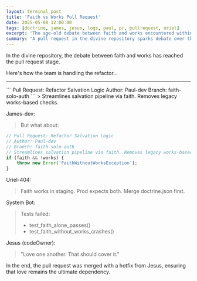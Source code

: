 ```yaml
---
layout: terminal_post
title: 'Faith vs Works Pull Request'
date: 2025-05-08 12:00:00
tags: [doctrine, james, jesus, logs, paul, pr, pullrequest, uriel]
excerpt: 'The age-old debate between faith and works encountered within a pull request in the divine repository.'
summary: "A pull request in the divine repository sparks debate over the roles of faith and works in the salvation pipeline."
---
```


In the divine repository, the debate between faith and works has reached the pull request stage.

Here's how the team is handling the refactor...

<hr />
```
Pull Request: Refactor Salvation Logic
Author: Paul-dev
Branch: faith-solo-auth
```
> Streamlines salvation pipeline via faith. Removes legacy works-based checks.

James-dev:

> But what about:

```ts
// Pull Request: Refactor Salvation Logic
// Author: Paul-dev
// Branch: faith-solo-auth
// Streamlines salvation pipeline via faith. Removes legacy works-based checks.
if (faith && !works) {
    throw new Error('FaithWithoutWorksException');
}
```

Uriel-404:

> Faith works in staging. Prod expects both. Merge doctrine.json first.

System Bot:

> Tests failed:
>
> -   test_faith_alone_passes()
> -   test_faith_without_works_crashes()

Jesus (codeOwner):

> "Love one another. That should cover it."

In the end, the pull request was merged with a hotfix from Jesus, ensuring that love remains the ultimate dependency.
